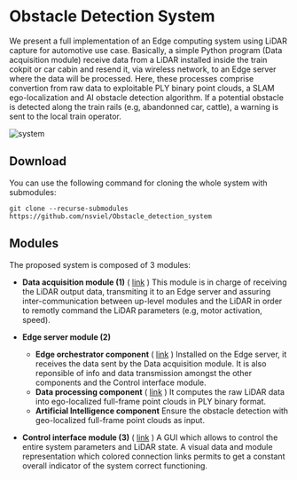 # Obstacle Detection System
We present a full implementation of an Edge computing system using LiDAR capture for automotive use case. Basically, a simple Python program (Data acquisition module) receive data from a LiDAR installed inside the train cokpit or car cabin and resend it, via wireless network, to an Edge server where the data will be processed. Here, these processes comprise convertion from raw data to exploitable PLY binary point clouds, a SLAM ego-localization and AI obstacle detection algorithm. If a potential obstacle is detected along the train rails (e.g, abandonned car, cattle), a warning is sent to the local train operator.

![system](https://user-images.githubusercontent.com/80487132/224792706-490c0671-9a5d-467d-a583-57ae77e06f9e.png)

## Download

You can use the following command for cloning the whole system with submodules:

    git clone --recurse-submodules https://github.com/nsviel/Obstacle_detection_system

## Modules

The proposed system is composed of 3 modules:
- **Data acquisition module (1)** ( [link](https://github.com/nsviel/-Obstacle-Data_acquisition_module) ) This module is in charge of receiving the LiDAR output data, transmiting it to an Edge server and assuring inter-communication between up-level modules and the LiDAR in order to remotly command the LiDAR parameters (e.g, motor activation, speed). 

- **Edge server module (2)**
  - **Edge orchestrator component** ( [link](https://github.com/nsviel/-Obstacle-Edge_orchestrator_component) ) Installed on the Edge server, it receives the data sent by the Data acquisition module. It is also reponsible of info and data transmission amongst the other components and the Control interface module.
  - **Data processing component** ( [link](https://github.com/nsviel/-Obstacle-Data_processing_component) ) It computes the raw LiDAR data into ego-localized full-frame point clouds in PLY binary format.
  - **Artificial Intelligence component** Ensure the obstacle detection with geo-localized full-frame point clouds as input.

- **Control interface module (3)** ( [link](https://github.com/nsviel/-Obstacle-Control_interface_module) ) A GUI which allows to control the entire system parameters and LiDAR state. A visual data and module representation which colored connection links permits to get a constant overall indicator of the system correct functioning.




